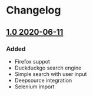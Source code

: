 # Changelog

## [1.0 2020-06-11]()

### Added
- Firefox suppot
- Duckduckgo search engine
- Simple search with user input
- Deepsource integration
- Selenium import
